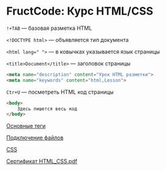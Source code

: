 # FructCode: Курс HTML/CSS

`!+TAB` — базовая разметка HTML

`<!DOCTYPE html>` — объявляется тип документа

`<html lang=" ">` — в ковычках указывается язык страницы

`<title>Document</title>` — заголовок страницы

```html
<meta name="description" content="Урок HTML разметки">
<meta name="keywords" content="html,Lesson">
```

`Ctr+U` — посметреть HTML код страницы

 

```html
<body>
	Здесь пишется весь код
</body>
```

[Основные теги](FructCode%20%D0%9A%D1%83%D1%80%D1%81%20HTML%20CSS/%D0%9E%D1%81%D0%BD%D0%BE%D0%B2%D0%BD%D1%8B%D0%B5%20%D1%82%D0%B5%D0%B3%D0%B8.md)

[Подключение файлов](FructCode%20%D0%9A%D1%83%D1%80%D1%81%20HTML%20CSS/%D0%9F%D0%BE%D0%B4%D0%BA%D0%BB%D1%8E%D1%87%D0%B5%D0%BD%D0%B8%D0%B5%20%D1%84%D0%B0%D0%B8%CC%86%D0%BB%D0%BE%D0%B2.md)

[CSS](FructCode%20%D0%9A%D1%83%D1%80%D1%81%20HTML%20CSS/CSS.md)

[Сертификат HTML_CSS.pdf](FructCode%20%D0%9A%D1%83%D1%80%D1%81%20HTML%20CSS/_HTML_CSS.pdf)